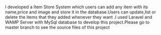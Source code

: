 
I developed a Item Store System which users can add any item with its name,price and image and store it in the database.Users can update,list or delete the items that they added whenever they want .I used Laravel and WAMP Server with MySql database to develop this project.Please go to master branch to see the source files of this project
